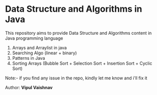 # Data Structure and Algorithms in Java

This repository aims to provide Data Structure and Algorithms content in Java programming language

1. Arrays and Arraylist in java
2. Searching Algo (linear + binary)
3. Patterns in Java
4. Sorting Arrays (Bubble Sort + Selection Sort + Insertion Sort + Cyclic Sort)

Note:- if you find any issue in the repo, kindly let me know and i'll fix it

Author: **Vipul Vaishnav**
